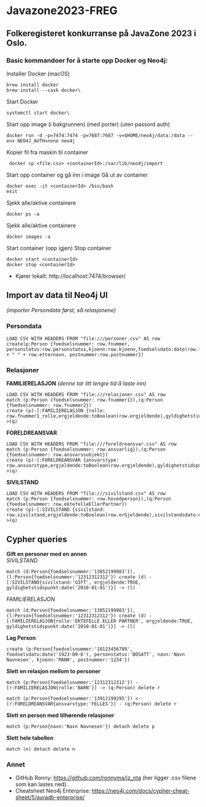 # Javazone2023-FREG
Folkeregisteret konkurranse på JavaZone 2023 i Oslo.
---

### Basic kommandoer for å starte opp Docker og Neo4j:
Installer Docker (macOS)
```
brew install docker
brew install --cask docker\
```
Start Docker
```
systemctl start docker\
```
Start opp image (i bakgrunnen) (med porter) (uten passord auth)
```
docker run -d -p=7474:7474 -p=7687:7687 -v=$HOME/neo4j/data:/data --env NEO4J_AUTH=none neo4j
```
Kopier fil fra maskin til container
```
 docker cp <file.csv> <containerId>:/var/lib/neo4j/import
```
Start opp container og gå inn i image
Gå ut av container
```
docker exec -it <containerId> /bin/bash
exit
```
Sjekk alle/aktive containere
```
docker ps -a
```
Sjekk alle/aktive containere
```
docker images -a
```
Start container (opp igjen)
Stop container
```
docker start <containerId>
docker stop <containerId>
```

* Kjører lokalt: http://localhost:7474/browser/

## Import av data til Neo4j UI
_(importer Persondata først, så relasjonene)_
### Persondata
```
LOAD CSV WITH HEADERS FROM "file:///personer.csv" AS row
create(p:Person {foedselsnummer: row.fnummer, personstatus:row.personstatus,kjoenn:row.kjoenn,foedselsdato:date(row.foedselsdato),sivilstand:row.sivilstand,navn:row.fornavn + " " + row.etternavn, postnummer:row.postnummer})
```
### Relasjoner
**FAMILIERELASJON** 
_(denne tar litt lengre tid å laste inn)_
```
LOAD CSV WITH HEADERS FROM "file:///relasjoner.csv" AS row
match (p:Person {foedselsnummer: row.fnummer1}),(q:Person {foedselsnummer: row.fnummer2})
create (p)-[:FAMILIERELASJON {rolle: row.fnummer1_rolle,ergjeldende:toBoolean(row.ergjeldende),gyldighetstidspunkt:date(row.gyldighetsdato)}]->(q)
```
**FORELDREANSVAR**
```
LOAD CSV WITH HEADERS FROM "file:///foreldreansvar.csv" AS row
match (p:Person {foedselsnummer: row.ansvarlig}),(q:Person {foedselsnummer: row.ansvarssubjekt})
create (p)-[:FORELDREANSVAR {ansvarstype: row.ansvarstype,ergjeldende:toBoolean(row.ergjeldende),gyldighetstidspunkt:date(row.gyldighetsdato)}]->(q)
```
**SIVILSTAND**
```
LOAD CSV WITH HEADERS FROM "file:///sivilstand.csv" AS row
match (p:Person {foedselsnummer: row.hovedperson}),(q:Person {foedselsnummer: row.ektefelleEllerPartner})
create (p)-[:SIVILSTAND {sivilstand: row.sivilstand,ergjeldende:toBoolean(row.erGjeldende),sivilstandsdato:date(row.sivilstandsdato),myndighet:row.myndighet}]->(q)
```
## Cypher queries
**Gift en personer med en annen**
<br/>_SIVILSTAND_
```
match (d:Person{foedselsnummer:'13852199983'}), (l:Person{foedselsnummer:'12312312312'}) create (d) - [:SIVILSTAND{sivilstand:'GIFT', ergjeldende:TRUE, gyldighetstidspunkt:date('2010-01-01')}] -> (l) 
```
_FAMILIERELASJON_
```
match (d:Person{foedselsnummer:'13852199983'}), (l:Person{foedselsnummer:'12312312312'}) create (d) - [:FAMILIERELASJON{rolle:'EKTEFELLE ELLER PARTNER', ergjeldende:TRUE, gyldighetstidspunkt:date('2010-01-01')}] -> (l)
```
**Lag Person**
```
create (p:Person{foedselsnummer:'10123456789', foedselsdato:date('1923-09-6'), personstatus:'BOSATT', navn:'Navn Navnesen', kjoenn:'MANN', postnummer:'1234'})
```
**Slett en relasjon mellom to personer**
```
match (p:Person{foedselsnummer:'12312312312'}) - [r:FAMILIERELASJON{rolle:'BARN'}] -> (q:Person) delete r
```
```
match (p:Person{foedselsnummer:'13912199295'}) <- [r:FORELDREANSVAR{ansvarstype:'FELLES'}] - (q:Person) delete r
```
**Slett en person med tilhørende relasjoner**
```
match (p:Person{navn:'Navn Navnesen'}) detach delete p
```
**Slett hele tabellen**
```
match (n) detach delete n
```
### Annet
* GitHub Ronny: https://github.com/ronnyma/jz_nta (her ligger .csv filene som kan lastes ned).
* Cheatsheet Neo4j Enterprise: https://neo4j.com/docs/cypher-cheat-sheet/5/auradb-enterprise/